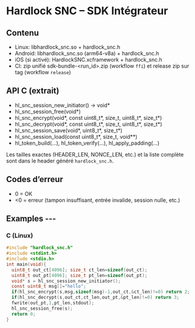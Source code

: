# Hardlock SNC – SDK Intégrateur

## Contenu
- Linux: libhardlock_snc.so + hardlock_snc.h
- Android: libhardlock_snc.so (arm64-v8a) + hardlock_snc.h
- iOS (si activé): HardlockSNC.xcframework + hardlock_snc.h
- CI: zip unifié sdk-bundle-<run_id>.zip (workflow `ffi`) et release zip sur tag (workflow `release`)

## API C (extrait)
- hl_snc_session_new_initiator() -> void*
- hl_snc_session_free(void*)
- hl_snc_encrypt(void*, const uint8_t*, size_t, uint8_t*, size_t*)
- hl_snc_decrypt(void*, const uint8_t*, size_t, uint8_t*, size_t*)
- hl_snc_session_save(void*, uint8_t*, size_t*)
- hl_snc_session_load(const uint8_t*, size_t, void**)
- hl_token_build(...), hl_token_verify(...), hl_apply_padding(...)

Les tailles exactes (HEADER_LEN, NONCE_LEN, etc.) et la liste complète sont dans le header généré `hardlock_snc.h`.

## Codes d’erreur
- 0 = OK
- <0 = erreur (tampon insuffisant, entrée invalide, session nulle, etc.)

## Examples ---
### C (Linux)
```c
#include "hardlock_snc.h"
#include <stdint.h>
#include <stdio.h>
int main(void){
  uint8_t out_ct[4096]; size_t ct_len=sizeof(out_ct);
  uint8_t out_pt[4096]; size_t pt_len=sizeof(out_pt);
  void* s = hl_snc_session_new_initiator();
  const uint8_t msg[]="hello";
  if(hl_snc_encrypt(s,msg,sizeof(msg)-1,out_ct,&ct_len)!=0) return 2;
  if(hl_snc_decrypt(s,out_ct,ct_len,out_pt,&pt_len)!=0) return 3;
  fwrite(out_pt,1,pt_len,stdout);
  hl_snc_session_free(s);
  return 0;
}
